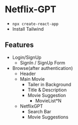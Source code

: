 # Netflix-GPT
- `npx create-react-app`
- Install Tailwind

## Features
- Login/SignUp
  - SignIn / SignUp Form
- Browse(after authentication)
  - Header
  - Main Movie
    - Tailer in Background
    - Title & Description
    - Movie Suggestion
      - MovieList*N
  - NetflixGPT
    - Search Bar
    - Movie Suggestions